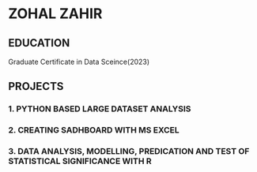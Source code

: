 # ZOHAL ZAHIR

## EDUCATION
Graduate Certificate in Data Sceince(2023)

## PROJECTS

### 1. PYTHON BASED LARGE DATASET ANALYSIS




### 2. CREATING SADHBOARD WITH MS EXCEL




### 3.  DATA ANALYSIS, MODELLING, PREDICATION AND TEST OF STATISTICAL SIGNIFICANCE WITH R
